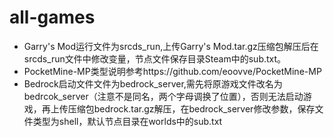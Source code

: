 # all-games
* Garry's Mod运行文件为srcds_run,上传Garry's Mod.tar.gz压缩包解压后在srcds_run文件中修改变量，节点文件保存目录Steam中的sub.txt。
* PocketMine-MP类型说明参考https://github.com/eoovve/PocketMine-MP
* Bedrock启动文件文件为bedrock_server,需先将原游戏文件改名为bedrcok_server（注意不是同名，两个字母调换了位置），否则无法启动游戏，再上传压缩包bedrock.tar.gz解压，在bedrock_server修改参数，保存文件类型为shell，默认节点目录在worlds中的sub.txt
